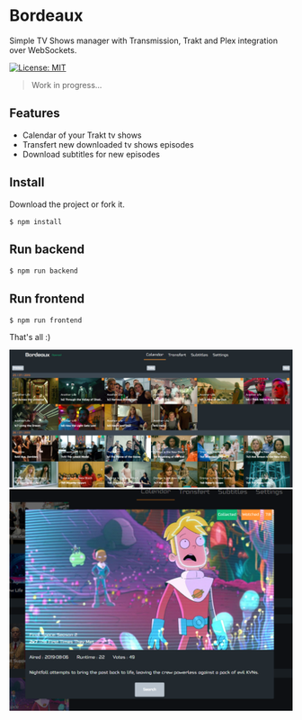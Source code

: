 # Bordeaux

Simple TV Shows manager with Transmission, Trakt and Plex integration over WebSockets.

[![License: MIT](https://img.shields.io/badge/license-MIT-blue.svg)](https://github.com/Wifsimster/bordeaux/blob/master/LICENSE)

> Work in progress...

## Features

- Calendar of your Trakt tv shows
- Transfert new downloaded tv shows episodes
- Download subtitles for new episodes

## Install

Download the project or fork it.

```
$ npm install
```

## Run backend

```
$ npm run backend
```

## Run frontend

```
$ npm run frontend
```

That's all :)

![screen](https://github.com/Wifsimster/bordeaux/blob/master/unamed_01.png)
![screen](https://github.com/Wifsimster/bordeaux/blob/master/unamed_02.png)
